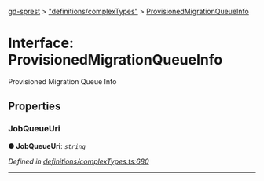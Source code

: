 [gd-sprest](../README.md) > ["definitions/complexTypes"](../modules/_definitions_complextypes_.md) > [ProvisionedMigrationQueueInfo](../interfaces/_definitions_complextypes_.provisionedmigrationqueueinfo.md)



# Interface: ProvisionedMigrationQueueInfo


Provisioned Migration Queue Info


## Properties
<a id="jobqueueuri"></a>

###  JobQueueUri

**●  JobQueueUri**:  *`string`* 

*Defined in [definitions/complexTypes.ts:680](https://github.com/gunjandatta/sprest/blob/3de79f1/src/definitions/complexTypes.ts#L680)*





___


